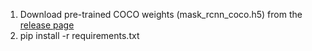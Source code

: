 1. Download pre-trained COCO weights (mask_rcnn_coco.h5) from the [release page](https://github.com/matterport/Mask_RCNN/releases)
2. pip install -r requirements.txt